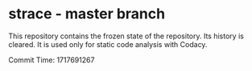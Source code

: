 # strace - master branch

This repository contains the frozen state of the repository.
Its history is cleared. It is used only for static code
analysis with Codacy.

Commit Time: 1717691267